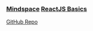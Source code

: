 ### [Mindspace](https://www.youtube.com/channel/UCSJbGtTlrDami-tDGPUV9-w/playlists) [ReactJS Basics](https://www.youtube.com/playlist?list=PL55RiY5tL51oyA8euSROLjMFZbXaV7skS)

[GitHub Repo](https://github.com/mschwarzmueller/reactjs-basics)
